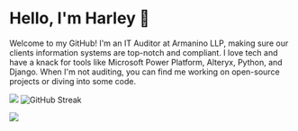 # Hello, I'm Harley 👋

Welcome to my GitHub! I'm an IT Auditor at Armanino LLP, making sure our clients information systems are top-notch and compliant. I love tech and have a knack for tools like Microsoft Power Platform, Alteryx, Python, and Django. When I'm not auditing, you can find me working on open-source projects or diving into some code.

<p>
<img src="https://github-readme-stats.vercel.app/api?username=harleygilpin&show_icons=true&bg_color=0D1117&hide_border=true&theme=vision-friendly-dark#gh-dark-mode-only)" />
<img src="https://streak-stats.demolab.com?user=harleygilpin&theme=dark&hide_border=true&background=0D1117" alt="GitHub Streak" />
</p>
<img src="https://github-readme-stats.vercel.app/api/wakatime?username=harleygilpin&theme=dark&hide_border=true&bg_color=0D1117&title_color=D89704" />
